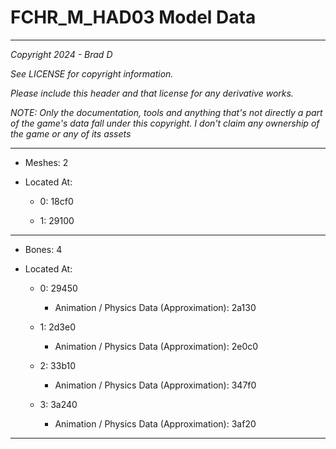 # FCHR_M_HAD03 Model Data

---

*Copyright 2024 - Brad D*

*See LICENSE for copyright information.*

*Please include this header and that license for any derivative works.*

*NOTE: Only the documentation, tools and anything that's not directly a part of the game's data fall under this copyright. I don't claim any ownership of the game or any of its assets*

---

* Meshes: 2

* Located At:

  * 0: 18cf0

  * 1: 29100

---

* Bones: 4

* Located At:

  * 0: 29450

    * Animation / Physics Data (Approximation): 2a130

  * 1: 2d3e0

    * Animation / Physics Data (Approximation): 2e0c0

  * 2: 33b10

    * Animation / Physics Data (Approximation): 347f0

  * 3: 3a240

    * Animation / Physics Data (Approximation): 3af20

---

